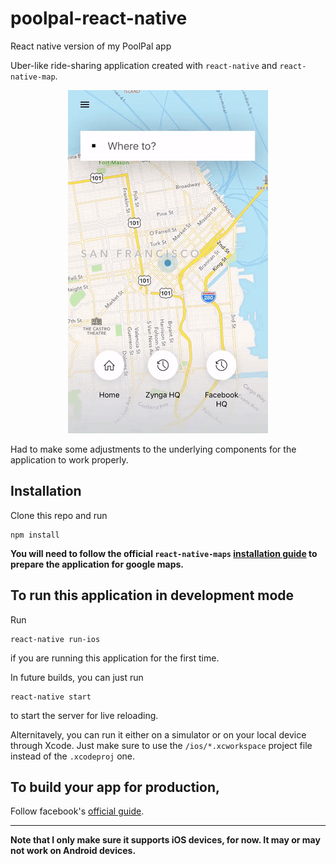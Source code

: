 # poolpal-react-native

React native version of my PoolPal app

Uber-like ride-sharing application created with `react-native` and `react-native-map`.

<p align="center">
    <img src="https://github.com/davidwu220/poolpal-react-native/blob/master/uber-animation-small.gif" alt="Uber-like animation" />
</p>

Had to make some adjustments to the underlying components for the application to work properly.

## Installation

Clone this repo and run

```
npm install
```

**You will need to follow the official `react-native-maps` [installation guide](https://github.com/react-community/react-native-maps/blob/master/docs/installation.md) to prepare the application for google maps.**

## To run this application in development mode

Run

```
react-native run-ios
```

if you are running this application for the first time.

In future builds, you can just run

```
react-native start
```

to start the server for live reloading.

Alternitavely, you can run it either on a simulator or on your local device through Xcode. Just make sure to use the `/ios/*.xcworkspace` project file instead of the `.xcodeproj` one.

## To build your app for production,

Follow facebook's [official guide](https://facebook.github.io/react-native/docs/running-on-device).

---

**Note that I only make sure it supports iOS devices, for now. It may or may not work on Android devices.**

